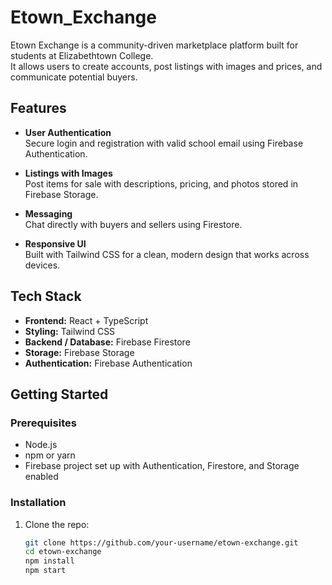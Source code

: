 # Etown_Exchange

Etown Exchange is a community-driven marketplace platform built for students at Elizabethtown College.  
It allows users to create accounts, post listings with images and prices, and communicate potential buyers.

## Features

- **User Authentication**  
  Secure login and registration with valid school email using Firebase Authentication.

- **Listings with Images**  
  Post items for sale with descriptions, pricing, and photos stored in Firebase Storage.

- **Messaging**  
  Chat directly with buyers and sellers using Firestore.

- **Responsive UI**  
  Built with Tailwind CSS for a clean, modern design that works across devices.

## Tech Stack

- **Frontend:** React + TypeScript  
- **Styling:** Tailwind CSS  
- **Backend / Database:** Firebase Firestore  
- **Storage:** Firebase Storage  
- **Authentication:** Firebase Authentication  

## Getting Started

### Prerequisites
- Node.js   
- npm or yarn  
- Firebase project set up with Authentication, Firestore, and Storage enabled  

### Installation
1. Clone the repo:
   ```bash
   git clone https://github.com/your-username/etown-exchange.git
   cd etown-exchange
   npm install
   npm start
   
  

  

